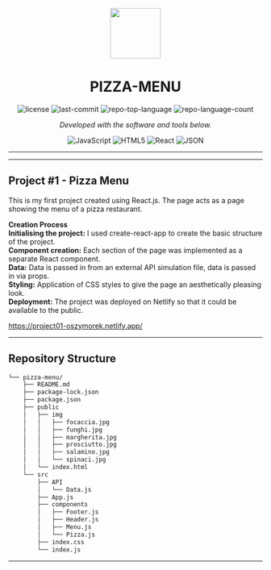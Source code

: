 <p align="center">
  <img src="https://cdn-icons-png.flaticon.com/512/6295/6295417.png" width="100" />
</p>
<p align="center">
    <h1 align="center">PIZZA-MENU</h1>
</p>
<p align="center">
	<img src="https://img.shields.io/github/license/oszymorek/pizza-menu?style=flat&color=0080ff" alt="license">
	<img src="https://img.shields.io/github/last-commit/oszymorek/pizza-menu?style=flat&logo=git&logoColor=white&color=0080ff" alt="last-commit">
	<img src="https://img.shields.io/github/languages/top/oszymorek/pizza-menu?style=flat&color=0080ff" alt="repo-top-language">
	<img src="https://img.shields.io/github/languages/count/oszymorek/pizza-menu?style=flat&color=0080ff" alt="repo-language-count">
<p>
<p align="center">
		<em>Developed with the software and tools below.</em>
</p>
<p align="center">
	<img src="https://img.shields.io/badge/JavaScript-F7DF1E.svg?style=flat&logo=JavaScript&logoColor=black" alt="JavaScript">
	<img src="https://img.shields.io/badge/HTML5-E34F26.svg?style=flat&logo=HTML5&logoColor=white" alt="HTML5">
	<img src="https://img.shields.io/badge/React-61DAFB.svg?style=flat&logo=React&logoColor=black" alt="React">
	<img src="https://img.shields.io/badge/JSON-000000.svg?style=flat&logo=JSON&logoColor=white" alt="JSON">
</p>
<hr>

---

## Project #1 - Pizza Menu

This is my first project created using React.js. The page acts as a page showing the menu of a pizza restaurant.

<strong>Creation Process</strong> </br>
<strong>Initialising the project:</strong> I used create-react-app to create the basic structure of the project.</br>
<strong>Component creation:</strong> Each section of the page was implemented as a separate React component.</br>
<strong>Data:</strong> Data is passed in from an external API simulation file, data is passed in via props.</br>
<strong>Styling:</strong> Application of CSS styles to give the page an aesthetically pleasing look.</br>
<strong>Deployment:</strong> The project was deployed on Netlify so that it could be available to the public.</br>

https://project01-oszymorek.netlify.app/

---

## Repository Structure

```sh
└── pizza-menu/
    ├── README.md
    ├── package-lock.json
    ├── package.json
    ├── public
    │   ├── img
    │   │   ├── focaccia.jpg
    │   │   ├── funghi.jpg
    │   │   ├── margherita.jpg
    │   │   ├── prosciutto.jpg
    │   │   ├── salamino.jpg
    │   │   └── spinaci.jpg
    │   └── index.html
    └── src
        ├── API
        │   └── Data.js
        ├── App.js
        ├── components
        │   ├── Footer.js
        │   ├── Header.js
        │   ├── Menu.js
        │   └── Pizza.js
        ├── index.css
        └── index.js
```

---
